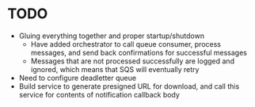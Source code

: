 # TODO
- Gluing everything together and proper startup/shutdown
  - Have added orchestrator to call queue consumer, process messages, and send back confirmations for successful messages
  - Messages that are not processed successfully are logged and ignored, which means that SQS will eventually retry
- Need to configure deadletter queue
- Build service to generate presigned URL for download, and call this service for contents of notification callback body